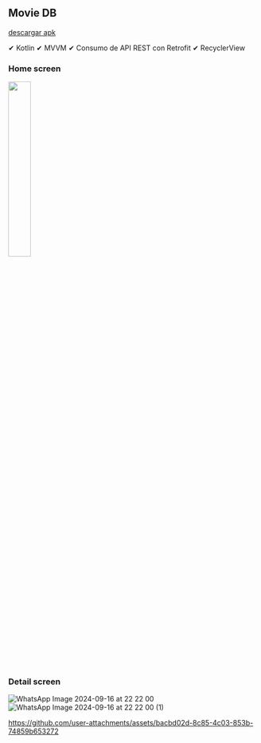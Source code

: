 ## Movie DB

[descargar apk](https://github.com/mica-reyes/MovieDB/blob/main/app-release.apk)

✔ Kotlin
✔ MVVM
✔ Consumo de API REST con Retrofit
✔ RecyclerView

### Home screen
<img src=https://github.com/user-attachments/assets/7938dcd6-6d1e-4ea0-b9bb-b9beb7df3fb7 width=30% height=30%> 

### Detail screen
![WhatsApp Image 2024-09-16 at 22 22 00](https://github.com/user-attachments/assets/771a2a8c-fd93-40db-89e3-1a0bce57fe96)
![WhatsApp Image 2024-09-16 at 22 22 00 (1)](https://github.com/user-attachments/assets/ada11264-f1be-47e0-b3dc-75d271bd2a4d)

https://github.com/user-attachments/assets/bacbd02d-8c85-4c03-853b-74859b653272

